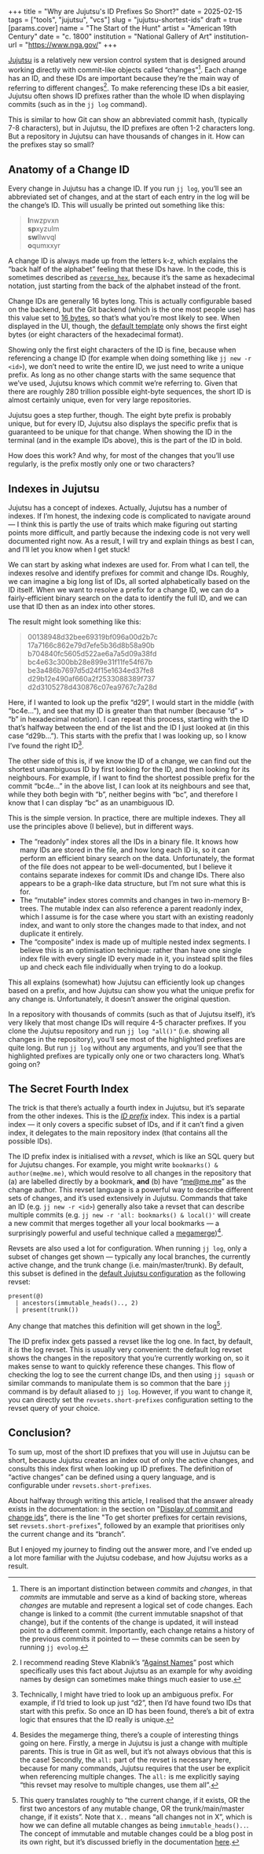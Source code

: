 +++
title = "Why are Jujutsu's ID Prefixes So Short?"
date = 2025-02-15
tags = ["tools", "jujutsu", "vcs"]
slug = "jujutsu-shortest-ids"
draft = true
[params.cover]
name = "The Start of the Hunt"
artist = "American 19th Century"
date = "c. 1800"
institution = "National Gallery of Art"
institution-url = "https://www.nga.gov/"
+++

[Jujutsu](https://jj-vcs.github.io/jj/latest/) is a relatively new version control system that is designed around working directly with commit-like objects called “changes”[^commits-changes]. Each change has an ID, and these IDs are important because they’re the main way of referring to different changes[^against-names]. To make referencing these IDs a bit easier, Jujutsu often shows ID prefixes rather than the whole ID when displaying commits (such as in the `jj log` command).

[^commits-changes]: There is an important distinction between _commits_ and _changes_, in that _commits_ are immutable and serve as a kind of backing store, whereas _changes_ are mutable and represent a logical set of code changes. Each change is linked to a commit (the current immutable snapshot of that change), but if the contents of the change is updated, it will instead point to a different commit. Importantly, each change retains a history of the previous commits it pointed to — these commits can be seen by running `jj evolog`.
[^against-names]: I recommend reading Steve Klabnik’s “[Against Names](https://steveklabnik.com/writing/against-names/)” post which specifically uses this fact about Jujutsu as an example for why avoiding names by design can sometimes make things much easier to use.

This is similar to how Git can show an abbreviated commit hash, (typically 7-8 characters), but in Jujutsu, the ID prefixes are often 1-2 characters long. But a repository in Jujutsu can have thousands of changes in it. How can the prefixes stay so small?

## Anatomy of a Change ID

Every change in Jujutsu has a change ID. If you run `jj log`, you’ll see an abbreviated set of changes, and at the start of each entry in the log will be the change’s ID. This will usually be printed out something like this:

> **l**nwzpvxn  
> **sp**xyzulm  
> **sw**llwvql  
> **o**qumxxyr

A change ID is always made up from the letters k-z, which explains the “back half of the alphabet” feeling that these IDs have. In the code, this is sometimes described as [`reverse_hex`](https://github.com/jj-vcs/jj/blob/5b5a9e71c38d9e037c2d18f9a950552a553b7d7d/lib/src/backend.rs#L57), because it’s the same as hexadecimal notation, just starting from the back of the alphabet instead of the front.

Change IDs are generally 16 bytes long. This is actually configurable based on the backend, but the Git backend (which is the one most people use) has this value set to [16 bytes](https://github.com/jj-vcs/jj/blob/5b5a9e71c38d9e037c2d18f9a950552a553b7d7d/lib/src/git_backend.rs#L90), so that’s what you’re most likely to see. When displayed in the UI, though, the [default template](https://github.com/jj-vcs/jj/blob/5b5a9e71c38d9e037c2d18f9a950552a553b7d7d/cli/src/config/templates.toml#L175) only shows the first eight bytes (or eight characters of the hexadecimal format).

Showing only the first eight characters of the ID is fine, because when referencing a change ID (for example when doing something like `jj new -r <id>`), we don’t need to write the entire ID, we just need to write a unique prefix. As long as no other change starts with the same sequence that we’ve used, Jujutsu knows which commit we’re referring to. Given that there are roughly 280 trillion possible eight-byte sequences, the short ID is almost certainly unique, even for very large repositories.

Jujutsu goes a step further, though. The eight byte prefix is probably unique, but for every ID, Jujutsu also displays the specific prefix that is guaranteed to be unique for that change. When showing the ID in the terminal (and in the example IDs above), this is the part of the ID in bold.

How does this work? And why, for most of the changes that you’ll use regularly, is the prefix mostly only one or two characters?

## Indexes in Jujutsu

Jujutsu has a concept of indexes. Actually, Jujutsu has a number of indexes. If I’m honest, the indexing code is complicated to navigate around — I think this is partly the use of traits which make figuring out starting points more difficult, and partly because the indexing code is not very well documented right now. As a result, I will try and explain things as best I can, and I’ll let you know when I get stuck!

We can start by asking what indexes are used for. From what I can tell, the indexes resolve and identify prefixes for commit and change IDs. Roughly, we can imagine a big long list of IDs, all sorted alphabetically based on the ID itself. When we want to resolve a prefix for a change ID, we can do a fairly-efficient binary search on the data to identify the full ID, and we can use that ID then as an index into other stores.

The result might look something like this:

> 00138948d32bee69319bf096a00d2b7c  
> 17a7166c862e79d7efe5b36d8b58a90b  
> b704840fc5605d522ae6a7a5d09a38fd  
> bc4e63c300bb28e899e31f11fe54f67b  
> be3a486b7697d5d24f15e1634ed37fe8  
> d29b12e490af660a2f2533088389f737  
> d2d3105278d430876c07ea9767c7a28d

Here, if I wanted to look up the prefix “d29”, I would start in the middle (with “bc4e…”), and see that my ID is greater than that number (because “d” > “b” in hexadecimal notation). I can repeat this process, starting with the ID that’s halfway between the end of the list and the ID I just looked at (in this case “d29b…”). This starts with the prefix that I was looking up, so I know I’ve found the right ID[^ambiguous-prefixes].

[^ambiguous-prefixes]: Technically, I might have tried to look up an ambiguous prefix. For example, if I’d tried to look up just “d2”, then I’d have found two IDs that start with this prefix. So once an ID has been found, there’s a bit of extra logic that ensures that the ID really is unique.

The other side of this is, if we know the ID of a change, we can find out the shortest unambiguous ID by first looking for the ID, and then looking for its neighbours. For example, if I want to find the shortest possible prefix for the commit “bc4e…” in the above list, I can look at its neighbours and see that, while they both begin with “b”, neither begins with “bc”, and therefore I know that I can display “bc” as an unambiguous ID.

This is the simple version. In practice, there are multiple indexes. They all use the principles above (I believe), but in different ways.

- The “readonly” index stores all the IDs in a binary file. It knows how many IDs are stored in the file, and how long each ID is, so it can perform an efficient binary search on the data. Unfortunately, the format of the file does not appear to be well-documented, but I believe it contains separate indexes for commit IDs and change IDs. There also appears to be a graph-like data structure, but I’m not sure what this is for.
- The “mutable” index stores commits and changes in two in-memory B-trees. The mutable index can also reference a parent readonly index, which I assume is for the case where you start with an existing readonly index, and want to only store the changes made to that index, and not duplicate it entirely.
- The “composite” index is made up of multiple nested index segments. I believe this is an optimisation technique: rather than have one single index file with every single ID every made in it, you instead split the files up and check each file individually when trying to do a lookup.

This all explains (somewhat) how Jujutsu can efficiently look up changes based on a prefix, and how Jujutsu can show you what the unique prefix for any change is. Unfortunately, it doesn’t answer the original question.

In a repository with thousands of commits (such as that of Jujutsu itself), it’s very likely that most change IDs will require 4-5 character prefixes. If you clone the Jujutsu repository and run `jj log "all()"` (i.e. showing all changes in the repository), you’ll see most of the highlighted prefixes are quite long. But run `jj log` without any arguments, and you’ll see that the highlighted prefixes are typically only one or two characters long. What’s going on?

## The Secret Fourth Index

The trick is that there’s actually a fourth index in Jujutsu, but it’s separate from the other indexes. This is the [_ID prefix_](https://github.com/jj-vcs/jj/blob/6f1d15bd1a85aed635a64bd85c1a87467ef5132d/lib/src/id_prefix.rs#L147C1-L149C2) index. This index is a partial index — it only covers a specific subset of IDs, and if it can’t find a given index, it delegates to the main repository index (that contains all the possible IDs).

The ID prefix index is initialised with a _revset_, which is like an SQL query but for Jujutsu changes. For example, you might write `bookmarks() & author(me@me.me)`, which would resolve to all changes in the repository that (a) are labelled directly by a bookmark, **and** (b) have “me@me.me” as the change author. This revset language is a powerful way to describe different sets of changes, and it’s used extensively in Jujutsu. Commands that take an ID (e.g. `jj new -r <id>`) generally also take a revset that can describe multiple commits (e.g. `jj new -r 'all: bookmarks() & local()'` will create a new commit that merges together all your local bookmarks — a surprisingly powerful and useful technique called a [megamerge](https://v5.chriskrycho.com/journal/jujutsu-megamerges-and-jj-absorb/))[^megamerge].

[^megamerge]: Besides the megamerge thing, there’s a couple of interesting things going on here. Firstly, a merge in Jujutsu is just a change with multiple parents. This is true in Git as well, but it’s not always obvious that this is the case! Secondly, the `all:` part of the revset is necessary here, because for many commands, Jujutsu requires that the user be explicit when referencing multiple changes. The `all:` is me explicitly saying “this revset may resolve to multiple changes, use them all”.

Revsets are also used a lot for configuration. When running `jj log`, only a subset of changes get shown — typically any local branches, the currently active change, and the trunk change (i.e. main/master/trunk). By default, this subset is defined in the [default Jujutsu configuration](https://github.com/jj-vcs/jj/blob/539cd75f902234d46327495f5da33e41b896470d/cli/src/config/revsets.toml#L10C1-L10C74) as the following revset:

```
present(@)
  | ancestors(immutable_heads().., 2)
  | present(trunk())
```

Any change that matches this definition will get shown in the log[^definition].

[^definition]: This query translates roughly to “the current change, if it exists, OR the first two ancestors of any mutable change, OR the trunk/main/master change, if it exists”. Note that `X..` means “all changes not in X”, which is how we can define all mutable changes as being `immutable_heads()..`. The concept of immutable and mutable changes could be a blog post in its own right, but it’s discussed briefly in the documentation [here](https://jj-vcs.github.io/jj/latest/config/#set-of-immutable-commits).

The ID prefix index gets passed a revset like the log one. In fact, by default, it _is_ the log revset. This is usually very convenient: the default log revset shows the changes in the repository that you’re currently working on, so it makes sense to want to quickly reference these changes. This flow of checking the log to see the current change IDs, and then using `jj squash` or similar commands to manipulate them is so common that the bare `jj` command is by default aliased to `jj log`. However, if you want to change it, you can directly set the `revsets.short-prefixes` configuration setting to the revset query of your choice.

## Conclusion?

To sum up, most of the short ID prefixes that you will use in Jujutsu can be short, because Jujutsu creates an index out of only the active changes, and consults this index first when looking up ID prefixes. The definition of “active changes” can be defined using a query language, and is configurable under `revsets.short-prefixes`.

About halfway through writing this article, I realised that the answer already exists in the documentation: in the section on "[Display of commit and change ids](https://jj-vcs.github.io/jj/latest/config/#display-of-commit-and-change-ids)”, there is the line "To get shorter prefixes for certain revisions, set `revsets.short-prefixes`", followed by an example that prioritises only the current change and its “branch”.

But I enjoyed my journey to finding out the answer more, and I’ve ended up a lot more familiar with the Jujutsu codebase, and how Jujutsu works as a result.
